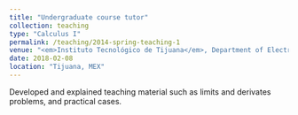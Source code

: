 ```yaml
---
title: "Undergraduate course tutor"
collection: teaching
type: "Calculus I"
permalink: /teaching/2014-spring-teaching-1
venue: "<em>Instituto Tecnológico de Tijuana</em>, Department of Electronical and Electrical Engineering"
date: 2018-02-08
location: "Tijuana, MEX"
---
```


Developed and explained teaching material such as limits and derivates problems, and practical cases.
<!--
Heading 1
======

Heading 2
======

Heading 3
======
-->

